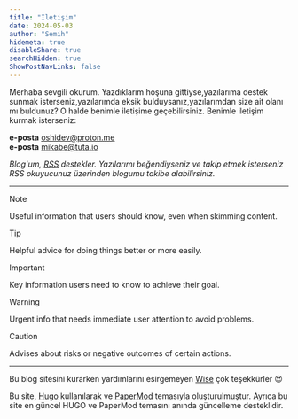 ```yaml
---
title: "İletişim"
date: 2024-05-03
author: "Semih"
hidemeta: true
disableShare: true
searchHidden: true
ShowPostNavLinks: false
---
```


Merhaba sevgili okurum.
Yazdıklarım hoşuna gittiyse,yazılarıma destek sunmak isterseniz,yazılarımda eksik bulduysanız,yazılarımdan size ait olanı mı buldunuz?
O halde benimle iletişime geçebilirsiniz.
Benimle iletişim kurmak isterseniz:

**e-posta** oshidev@proton.me  
**e-posta** mikabe@tuta.io

*Blog'um, [RSS](https://basaransemih.github.io/index.xml) destekler. Yazılarımı beğendiyseniz ve takip etmek isterseniz RSS okuyucunuz üzerinden blogumu takibe alabilirsiniz.*

---
> [!NOTE]
> Useful information that users should know, even when skimming content.

> [!TIP]
> Helpful advice for doing things better or more easily.

> [!IMPORTANT]
> Key information users need to know to achieve their goal.

> [!WARNING]
> Urgent info that needs immediate user attention to avoid problems.

> [!CAUTION]
> Advises about risks or negative outcomes of certain actions.
---

Bu blog sitesini kurarken yardımlarını esirgemeyen [Wise](https://wiseweb-works.github.io/blog/) çok teşekkürler :heart_eyes:	

Bu site, [Hugo](https://gohugo.io/) kullanılarak ve [PaperMod](https://github.com/adityatelange/hugo-PaperMod/) temasıyla oluşturulmuştur. Ayrıca bu site en güncel HUGO ve PaperMod temasını anında güncelleme desteklidir.
